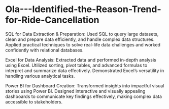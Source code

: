 # Ola---Identified-the-Reason-Trend-for-Ride-Cancellation

SQL for Data Extraction & Preparation: Used SQL to query large datasets, clean and prepare data efficiently, and handle complex data structures. Applied practical techniques to solve real-life data challenges and worked confidently with relational databases.

Excel for Data Analysis: Extracted data and performed in-depth analysis using Excel. Utilized sorting, pivot tables, and advanced formulas to interpret and summarize data effectively. Demonstrated Excel’s versatility in handling various analytical tasks.

Power BI for Dashboard Creation: Transformed insights into impactful visual stories using Power BI. Designed interactive and visually appealing dashboards to communicate key findings effectively, making complex data accessible to stakeholders.
